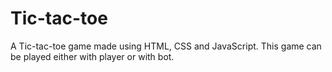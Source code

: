 # Tic-tac-toe

A Tic-tac-toe game made using HTML, CSS and JavaScript. This game can be played either with player or with bot.